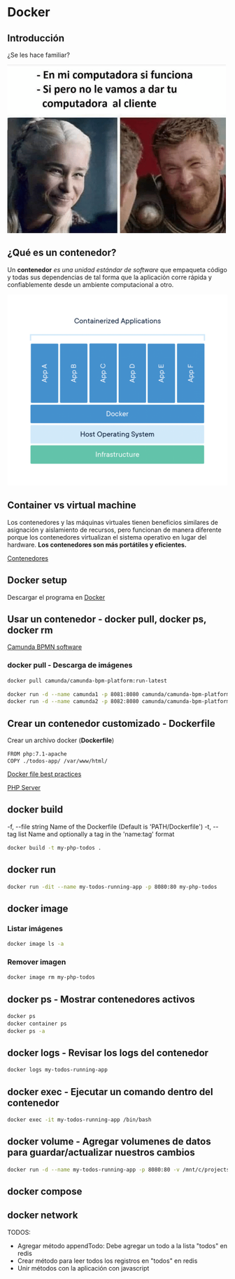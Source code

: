 # Docker

## Introducción

¿Se les hace familiar?

![En mi máquina funciona](img/en-mi-computadora-si-funciona.png)

## ¿Qué es un contenedor?

Un **contenedor** *es una unidad estándar de software* que empaqueta código y todas sus dependencias de tal forma que la aplicación corre rápida y confiablemente desde un ambiente computacional a otro.

![Qué es un contenedor](img/container-what-is-container.png)

## Container vs virtual machine

Los contenedores y las máquinas virtuales tienen beneficios similares de asignación y aislamiento de recursos, pero funcionan de manera diferente porque los contenedores virtualizan el sistema operativo en lugar del hardware. **Los contenedores son más portátiles y eficientes.**

[Contenedores](https://www.docker.com/resources/what-container)

## Docker setup

Descargar el programa en [Docker](https://www.docker.com/get-started)

## Usar un contenedor - docker pull, docker ps, docker rm

[Camunda BPMN software](https://docs.camunda.org/manual/7.15/installation/docker/)

### docker pull - Descarga de imágenes

```bash
docker pull camunda/camunda-bpm-platform:run-latest
```

```bash
docker run -d --name camunda1 -p 8081:8080 camunda/camunda-bpm-platform:run-latest
docker run -d --name camunda2 -p 8082:8080 camunda/camunda-bpm-platform:run-latest
```

## Crear un contenedor customizado - Dockerfile

Crear un archivo docker (**Dockerfile**)

```
FROM php:7.1-apache
COPY ./todos-app/ /var/www/html/
```

[Docker file best practices](https://docs.docker.com/develop/develop-images/dockerfile_best-practices/)

[PHP Server](https://hub.docker.com/_/php)

## docker build

-f, --file string             Name of the Dockerfile (Default is 'PATH/Dockerfile')
-t, --tag list                Name and optionally a tag in the 'name:tag' format

```bash
docker build -t my-php-todos .
```

## docker run

```bash
docker run -dit --name my-todos-running-app -p 8080:80 my-php-todos
```

## docker image

### Listar imágenes

```bash
docker image ls -a
```

### Remover imagen

```bash
docker image rm my-php-todos
```

## docker ps - Mostrar contenedores activos

```bash
docker ps
docker container ps
docker ps -a
```

## docker logs - Revisar los logs del contenedor

```bash
docker logs my-todos-running-app
```

## docker exec - Ejecutar un comando dentro del contenedor

```bash
docker exec -it my-todos-running-app /bin/bash
```

## docker volume - Agregar volumenes de datos para guardar/actualizar nuestros cambios

```bash
docker run -d --name my-todos-running-app -p 8080:80 -v /mnt/c/projects/distillery-docker/todos-app:/var/www/html my-php-todos
```

## docker compose

## docker network

TODOS:
- Agregar método appendTodo: Debe agregar un todo a la lista "todos" en redis
- Crear método para leer todos los registros en "todos" en redis
- Unir métodos con la aplicación con javascript